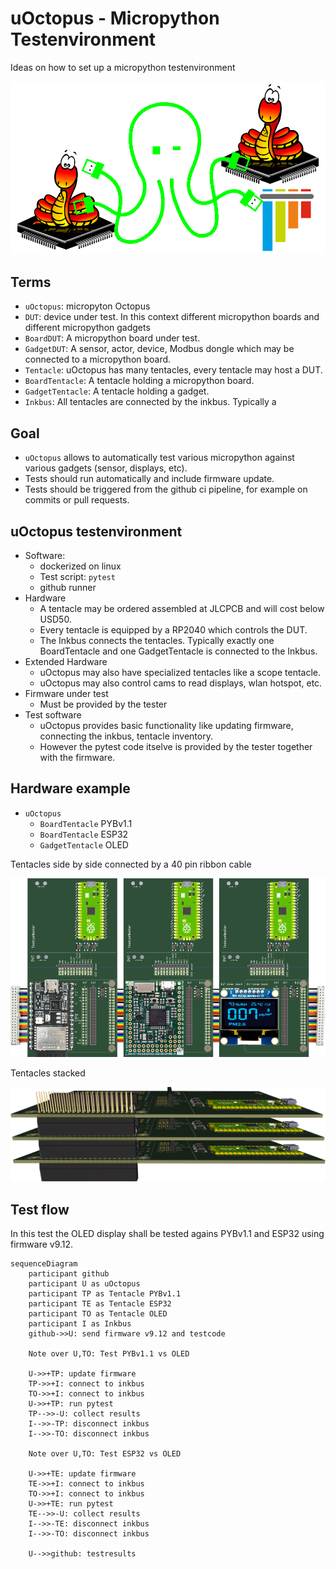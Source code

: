 
# uOctopus - Micropython Testenvironment

Ideas on how to set up a micropython testenvironment

![uOctopus](branding/images/uOctopus-pytest.png)

## Terms

* `uOctopus`: micropyton Octopus
* `DUT`: device under test. In this context different micropython boards and different micropython gadgets
* `BoardDUT`: A micropython board under test.
* `GadgetDUT`: A sensor, actor, device, Modbus dongle which may be connected to a micropython board.
* `Tentacle`: uOctopus has many tentacles, every tentacle may host a DUT.
* `BoardTentacle`: A tentacle holding a micropython board.
* `GadgetTentacle`: A tentacle holding a gadget.
* `Inkbus`: All tentacles are connected by the inkbus. Typically a 


## Goal

* `uOctopus` allows to automatically test various micropython against various gadgets  (sensor, displays, etc).
* Tests should run automatically and include firmware update.
* Tests should be triggered from the github ci pipeline, for example on commits or pull requests.

## uOctopus testenvironment

* Software:
  * dockerized on linux
  * Test script: `pytest`
  * github runner
* Hardware
  * A tentacle may be ordered assembled at JLCPCB and will cost below USD50.
  * Every tentacle is equipped by a RP2040 which controls the DUT.
  * The Inkbus connects the tentacles. Typically exactly one BoardTentacle and one GadgetTentacle is connected to the Inkbus.
* Extended Hardware
  * uOctopus may also have specialized tentacles like a scope tentacle.
  * uOctopus may also control cams to read displays, wlan hotspot, etc.
* Firmware under test
  * Must be provided by the tester
* Test software
  * uOctopus provides basic functionality like updating firmware, connecting the inkbus, tentacle inventory.
  * However the pytest code itselve is provided by the tester together with the firmware.

## Hardware example

* `uOctopus`
  * `BoardTentacle` PYBv1.1
  * `BoardTentacle` ESP32
  * `GadgetTentacle` OLED

Tentacles side by side connected by a 40 pin ribbon cable

![tentacle top all](README_images/uoctopus_tentacle_top-all.png)

Tentacles stacked

![tentacle right all](README_images/uoctopus_tentacle_right-all.png)

## Test flow

In this test the OLED display shall be tested agains PYBv1.1 and ESP32 using firmware v9.12.

```mermaid
sequenceDiagram
    participant github
    participant U as uOctopus
    participant TP as Tentacle PYBv1.1
    participant TE as Tentacle ESP32
    participant TO as Tentacle OLED
    participant I as Inkbus
    github->>U: send firmware v9.12 and testcode

    Note over U,TO: Test PYBv1.1 vs OLED

    U->>+TP: update firmware
    TP->>+I: connect to inkbus
    TO->>+I: connect to inkbus
    U->>+TP: run pytest
    TP-->>-U: collect results
    I-->>-TP: disconnect inkbus
    I-->>-TO: disconnect inkbus

    Note over U,TO: Test ESP32 vs OLED

    U->>+TE: update firmware
    TE->>+I: connect to inkbus
    TO->>+I: connect to inkbus
    U->>+TE: run pytest
    TE-->>-U: collect results
    I-->>-TE: disconnect inkbus
    I-->>-TO: disconnect inkbus

    U-->>github: testresults
```